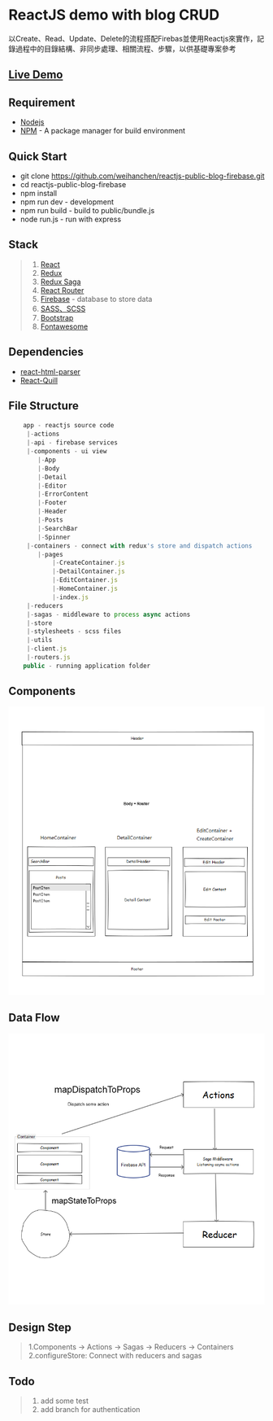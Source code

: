 # ReactJS demo with blog CRUD #

以Create、Read、Update、Delete的流程搭配Firebas並使用Reactjs來實作，記錄過程中的目錄結構、非同步處理、相關流程、步驟，以供基礎專案參考

## <a href="https://weihanchen.github.io/reactjs-public-blog-firebase/public" target="_blank">Live Demo</a> ##


## Requirement ##
* [Nodejs](https://nodejs.org/en/)
* [NPM](https://www.npmjs.com/) - A package manager for build environment

## Quick Start ##
* git clone https://github.com/weihanchen/reactjs-public-blog-firebase.git
* cd reactjs-public-blog-firebase
* npm install
* npm run dev - development
* npm run build - build to public/bundle.js
* node run.js - run with express

## Stack ##
>1. [React](https://facebook.github.io/react/)
>2. [Redux](https://github.com/reactjs/redux)
>3. [Redux Saga](https://github.com/yelouafi/redux-saga)
>4. [React Router](https://github.com/ReactTraining/react-router)
>5. [Firebase](https://firebase.google.com/) - database to store data
>6. [SASS、SCSS](http://sass-lang.com/)
>7. [Bootstrap](http://getbootstrap.com/)
>8. [Fontawesome](http://fontawesome.io/)

## Dependencies ##
* [react-html-parser](https://github.com/wrakky/react-html-parser)
* [React-Quill ](https://github.com/zenoamaro/react-quill)

## File Structure ##
```javascript
	app - reactjs source code
	 |-actions
	 |-api - firebase services
	 |-components - ui view
	 	|-App
	 	|-Body
	 	|-Detail
	 	|-Editor
	 	|-ErrorContent
	 	|-Footer
	 	|-Header
	 	|-Posts
	 	|-SearchBar
	 	|-Spinner
	 |-containers - connect with redux's store and dispatch actions
	 	|-pages
	 		|-CreateContainer.js
	 		|-DetailContainer.js
	 		|-EditContainer.js
	 		|-HomeContainer.js
	 		|-index.js
	 |-reducers
	 |-sagas - middleware to process async actions
	 |-store
	 |-stylesheets - scss files
	 |-utils
	 |-client.js
	 |-routers.js
	public - running application folder
```
## Components ##

![App](./images/Components.png)

## Data Flow ##

![Dataflow](./images/Dataflow.png)

## Design Step ##

>1.Components -> Actions -> Sagas -> Reducers -> Containers
>2.configureStore: Connect with reducers and sagas 

## Todo ##
>1. add some test
>2. add branch for authentication